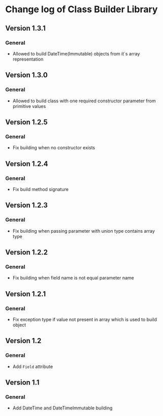# Change log of Class Builder Library

## Version 1.3.1

### General
+ Allowed to build DateTime(Immutable) objects from it`s array representation

## Version 1.3.0

### General
+ Allowed to build class with one required constructor parameter from primitive values

## Version 1.2.5

### General
+ Fix building when no constructor exists

## Version 1.2.4

### General
+ Fix build method signature

## Version 1.2.3

### General
+ Fix building when passing parameter with union type contains array type

## Version 1.2.2

### General
+ Fix building when field name is not equal parameter name

## Version 1.2.1

### General
+ Fix exception type if value not present in array which is used to build object

## Version 1.2

### General
+ Add `Field` attribute

## Version 1.1

### General
+ Add DateTime and DateTimeImmutable building